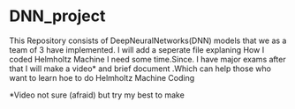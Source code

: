 # DNN_project
This Repository consists of DeepNeuralNetworks(DNN) models that we as a team of 3 have implemented. I will add a seperate file explaning How I coded Helmholtz Machine I need some time.Since. I have major exams after that I will make a video* and brief document .Which can help those who want to learn hoe to do Helmholtz Machine Coding


*Video not sure (afraid) but try my best to make
